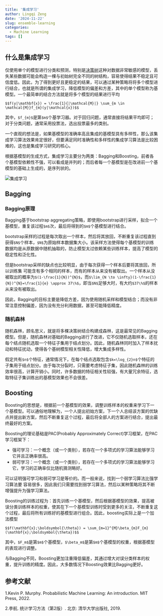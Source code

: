 ```yaml
---
title: '集成学习'
author: Lingqi Zeng
date: '2024-11-22'
slug: ensemble-learning
categories:
  - Machine Learning
tags: []
---
```


## 什么是集成学习

仅使用单个的模型进行分类和预测，特别是[决策树](/blog/decision-tree/)这种对数据非常敏感的模型，丢失某些数据可能会构造一棵与初始树完全不同的树结构，容易使得结果不稳定且可信度低。因此，为了得到更好且更稳定的结果，可以通过某种策略将将多个模型进行结合，也就是所谓的集成学习，降低模型的偏差和方差，其中的单个模型称为基模型。一个最简单的结合方法就是将多个模型的结果进行平均

`$$f(y|\mathbf{x}) = \frac{1}{|\mathcal{M}|} \sum_{m \in \mathcal{M}}f_{m}(y|\mathcal{x})$$`

其中，`$f_{m}$`是第`$m$`个基学习器。对于回归问题，通常直接将结果平均即可；对于分类问题，通常采用投票法，选出投票最多的类别。

一个直观的想法是，如果基模型的准确率高且集成的基模型具有多样性，那么该集成学习算法效果肯定很好，但要满足同时准确性和多样性的集成学习算法是比较困难的，这也是集成学习研究的核心。

根据基模型的生成方式，集成学习主要分为两类：Bagging和Boosting，前者各个基模型依赖性不强，可以看成是并列的；而后者每一个基模型是在改进前一个基模型的基础上生成的，是序列状的。

![集成学习](https://miro.medium.com/v2/resize:fit:1400/0*fdDu8RbNLoUzrrlF.jpeg)

## Bagging

### Bagging原理

Bagging基于bootstrap aggregating策略，即使用bootstrap进行采样，拟合一个基模型，重复该过程`$m$`次，最后将得到的`$m$`个基模型进行结合。

bootstrap采样的过程是每次取出一个样本，然后将其放回，不断重复该过程直到获得`$N$`个样本，`$N$`为原始样本数据集大小。该采样方法使得每个基模型的训练数据均是从原数据中随机抽取的，防止模型太过依赖某些训练样本，提高了模型的稳定性和泛化性。

但是bootstrap采样的缺点也比较明显，由于每次获得一个样本后要将其放回，所以训练集 可能含有多个相同的样本，而有的样本从来没有被取出。一个样本从没被取出的概率为`$(1-\frac{1}{N})^{N}$`，而`$\lim_{N \to \infty}(1-\frac{1}{N})^{N}=\frac{1}{e} \approx 37\%$`，即当`$N$`足够大时，有大约`$37\%$`的样本从来没有被取出。

因此，Bagging的目标主要是降低方差，因为使用随机采样和模型结合；而没有非常注意控制偏差，因为没有充分利用数据，甚至可能降低精度。

### 随机森林

随机森林，顾名思义，就是将多棵决策树结合构建成森林，这是最常见的Bagging模型。但是，随机森林对基础的Bagging进行了改进，它不仅随机选取样本，还在每个结点随机选取一个特征子集用于结点划分。因此，随机森林同时加入了样本扰动和特征扰动，使得各个基树模型相关性降低，增大集成多样性。

假定共有`$n$`个特征，通常情况下，在每个结点选取包含`$k=\log_{2}n$`个特征的子集用于结点划分。由于每次分裂时，只需要考虑特征子集，因此随机森林的训练效率很高，计算开销小。同时，许多数据的特征相关性较强，有大量冗余特征，选取特征子集训练出的基模型效果也不会很差。

## Boosting

Boosting的思想是，根据前一个基模型的效果，调整训练样本的权重来学习下一个基模型。可以通俗地理解为，一个人提出初始方案，下一个人总结该方案的优缺点并提出新方案，然后不断重复这个过程，最后将全部人的方案进行结合，提出最终最好的方案。

Boosting的理论基础是PAC(Probably Approximately Correct)学习框架，在PAC学习框架下：

- 强可学习：一个概念（或一个类别），若存在一个多项式的学习算法能够学习它并且正确率很高。
- 弱可学习：一个概念（或一个类别），若存在一个多项式的学习算法能够学习它，学习的正确率仅比随机猜测略好。

可以证明强可学习和弱可学习是等价的。而一般来说，找到一个弱学习算法比强学习算法要 容易很多，因此我们只需要找到弱学习算法，然后以某种策略将其不断增强提升为强学习算法。

Boosting的训练过程为：首先训练一个基模型，然后根据基模型的效果，提高被误分类训练样本的权重，使其在下一个基模型训练时受到更多的关注，不断重复这个过程，最后将所有训练好的基模型进行组合。因此，boosting实际上是一个加法模型

`$$f(\mathbf{x};\boldsymbol{\theta}) = \sum_{m=1}^{M}\beta_{m}F_{m}(\mathbf{x};\boldsymbol{\theta})$$`

其中，`$F_m$`是第`$m$`个基模型，`$\beta_m$`是第`$m$`个基模型的权重，根据基模型的表现进行调整。

与Bagging不同，Boosting更加注重降低偏差，其通过增大对误分类样本的权重，提升训练的精度。因此，大多数情况下Boosting效果比Bagging更好。

## 参考文献

1.Kevin P. Murphy. Probabilistic Machine Learning: An introduction. MIT Press, 2022.

2.李航. 统计学习方法（第2版）. 北京: 清华大学出版社, 2019.
